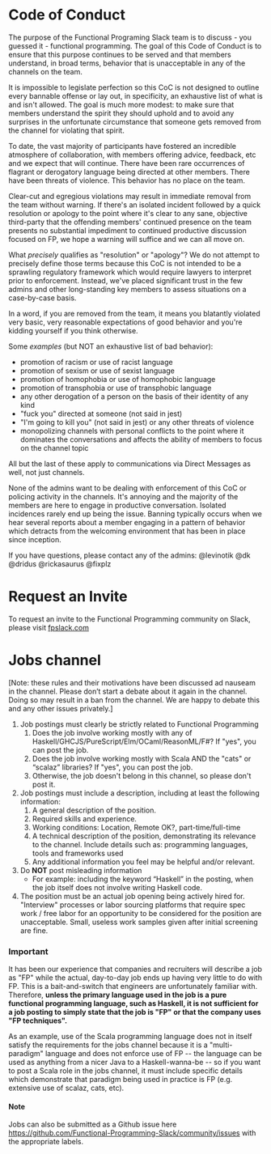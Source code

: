 # Code of Conduct

The purpose of the Functional Programing Slack team is to discuss - you guessed it - functional programming. The goal of this Code of Conduct is to ensure that this purpose continues to be served and that members understand, in broad terms, behavior that is unacceptable in any of the channels on the team. 

It is impossible to legislate perfection so this CoC is not designed to outline every bannable offense or lay out, in specificity, an exhaustive list of what is and isn't allowed. The goal is much more modest: to make sure that members understand the spirit they should uphold and to avoid any surprises in the unfortunate circumstance that someone gets removed from the channel for violating that spirit. 

To date, the vast majority of participants have fostered an incredible atmosphere of collaboration, with members offering advice, feedback, etc and we expect that will continue. There have been rare occurrences of flagrant or derogatory language being directed at other members. There have been threats of violence. This behavior has no place on the team. 

Clear-cut and egregious violations may result in immediate removal from the team without warning. If there's an isolated incident followed by a quick resolution or apology to the point where it's clear to any sane, objective third-party that the offending members' continued presence on the team presents no substantial impediment to continued productive discussion focused on FP, we hope a warning will suffice and we can all move on. 

What _precisely_ qualifies as "resolution" or "apology"? We do not attempt to precisely define those terms because this CoC is not intended to be a sprawling regulatory framework which would require lawyers to interpret prior to enforcement. Instead, we've placed significant trust in the few admins and other long-standing key members to assess situations on a case-by-case basis. 

In a word, if you are removed from the team, it means you blatantly violated very basic, very reasonable expectations of good behavior and you're kidding yourself if you think otherwise. 

Some _examples_ (but NOT an exhaustive list of bad behavior):

- promotion of racism or use of racist language
- promotion of sexism or use of sexist language
- promotion of homophobia or use of homophobic language
- promotion of transphobia or use of transphobic language
- any other derogation of a person on the basis of their identity of any kind 
- "fuck you" directed at someone (not said in jest)
- "I'm going to kill you" (not said in jest) or any other threats of violence
- monopolizing channels with personal conflicts to the point where it dominates the conversations and affects the ability of members to focus on the channel topic

All but the last of these apply to communications via Direct Messages as well, not just channels. 

None of the admins want to be dealing with enforcement of this CoC or policing activity in the channels. It's annoying and the majority of the members are here to engage in productive conversation. Isolated incidences rarely end up being the issue. Banning typically occurs when we hear several reports about a member engaging in a pattern of behavior which detracts from the welcoming environment that has been in place since inception. 

If you have questions, please contact any of the admins: @levinotik @dk @dridus @rickasaurus @fixplz

# Request an Invite
To request an invite to the Functional Programming community on Slack, please visit [fpslack.com](https://fpslack.com)


# Jobs channel

[Note: these rules and their motivations have been discussed ad nauseam in the channel. Please don’t start a debate about it again in the channel. Doing so may result in a ban from the channel. We are happy to debate this and any other issues privately.]

1. Job postings must clearly be strictly related to Functional Programming
    1. Does the job involve working mostly with any of Haskell/GHCJS/PureScript/Elm/OCaml/ReasonML/F#? If "yes", you can post the job.
    2. Does the job involve working mostly with Scala AND the "cats" or “scalaz” libraries? If "yes", you can post the job.
    3. Otherwise, the job doesn't belong in this channel, so please don't post it.
2. Job postings must include a description, including at least the following information:
    1. A general description of the position.
    2. Required skills and experience.
    3. Working conditions: Location, Remote OK?, part-time/full-time
    4. A technical description of the position, demonstrating its relevance to the channel. Include details such as: programming languages, tools and frameworks used
    5. Any additional information you feel may be helpful and/or relevant.
3. Do **NOT** post misleading information
    - For example: including the keyword “Haskell” in the posting, when the job itself does not involve writing Haskell code.
4. The position must be an actual job opening being actively hired for. "Interview" processes or labor sourcing platforms that require spec work / free labor for an opportunity to be considered for the position are unacceptable. Small, useless work samples given after initial screening are fine.

### Important

It has been our experience that companies and recruiters will describe a job as "FP" while the actual, day-to-day job ends up having very little to do with FP. This is a bait-and-switch that engineers are unfortunately familiar with. Therefore, __unless the primary language used in the job is a pure functional programming language, such as Haskell, it is not sufficient for a job posting to simply state that the job is "FP" or that the company uses "FP techniques".__ 

As an example, use of the Scala programming language does not in itself satisfy the requirements for the jobs channel because it is a "multi-paradigm" language and does not enforce use of FP -- the language can be used as anything from a nicer Java to a Haskell-wanna-be -- so if you want to post a Scala role in the jobs channel, it must include specific details which demonstrate that paradigm being used in practice is FP (e.g. extensive use of scalaz, cats, etc).

#### Note

Jobs can also be submitted as a Github issue here https://github.com/Functional-Programming-Slack/community/issues with the appropriate labels. 
